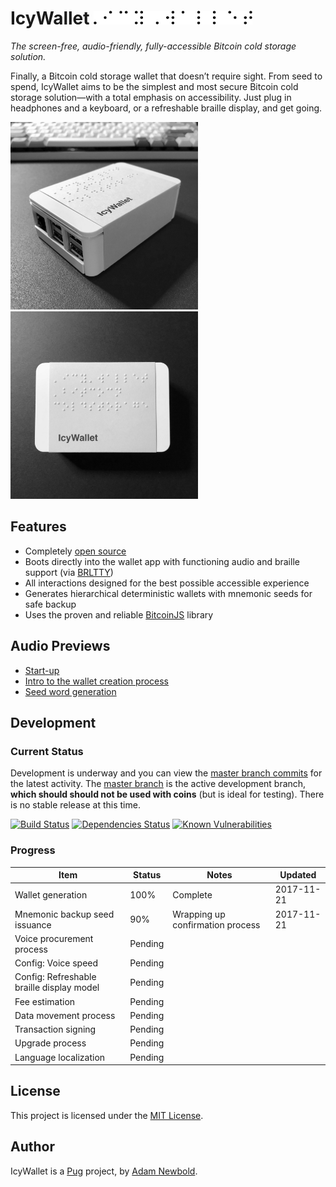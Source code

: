 # IcyWallet <img src="img/brl_icywallet.png" style="height: .8em;" alt="Icywallet in braille">

_The screen-free, audio-friendly, fully-accessible Bitcoin cold storage solution._

Finally, a Bitcoin cold storage wallet that doesn’t require sight. From seed to spend, IcyWallet aims to be the simplest and most secure Bitcoin cold storage solution—with a total emphasis on accessibility. Just plug in headphones and a keyboard, or a refreshable braille display, and get going.

[<img src="mockups/2.jpg" width="300" height="300" alt="An IcyWallet device, angle view" title="An IcyWallet device, angle view">](mockups/2.jpg)
[<img src="mockups/1.jpg" width="300" height="300" alt="An IcyWallet device, top view" title="An IcyWallet device, top view">](mockups/1.jpg)

## Features

* Completely [open source](https://github.com/pugsh/IcyWallet)
* Boots directly into the wallet app with functioning audio and braille support (via [BRLTTY](https://github.com/brltty/brltty))
* All interactions designed for the best possible accessible experience
* Generates hierarchical deterministic wallets with mnemonic seeds for safe backup
* Uses the proven and reliable [BitcoinJS](https://bitcoinjs.org) library

## Audio Previews

* [Start-up](previews/welcome.mp3)
* [Intro to the wallet creation process](previews/new_wallet.mp3)
* [Seed word generation](previews/seed_word.mp3)

## Development

### Current Status

Development is underway and you can view the [master branch commits](https://github.com/pugsh/IcyWallet/commits/master) for the latest activity. The [master branch](https://github.com/pugsh/IcyWallet/tree/master) is the active development branch, **which should should not be used with coins** (but is ideal for testing). There is no stable release at this time.

[![Build Status](https://travis-ci.org/pugsh/IcyWallet.svg?branch=master)](https://travis-ci.org/pugsh/IcyWallet) [![Dependencies Status](https://david-dm.org/pugsh/icywallet/status.svg)](https://david-dm.org/pugsh/icywallet) [![Known Vulnerabilities](https://snyk.io/test/github/pugsh/icywallet/badge.svg)](https://snyk.io/test/github/pugsh/icywallet)

### Progress

| Item                                       | Status  | Notes                            | Updated    |
| ------------------------------------------ | ------- | -------------------------------- | ---------- |
| Wallet generation                          | 100%    | Complete                         | 2017-11-21 |
| Mnemonic backup seed issuance              | 90%     | Wrapping up confirmation process | 2017-11-21 |
| Voice procurement process                  | Pending |                                  |            |
| Config: Voice speed                        | Pending |                                  |            |
| Config: Refreshable braille display model  | Pending |                                  |            |
| Fee estimation                             | Pending |                                  |            |
| Data movement process                      | Pending |                                  |            |
| Transaction signing                        | Pending |                                  |            |
| Upgrade process                            | Pending |                                  |            |
| Language localization                      | Pending |                                  |            |

## License

This project is licensed under the [MIT License](LICENSE.md).

## Author

IcyWallet is a [Pug](https://pug.sh) project, by [Adam Newbold](https://github.com/newbold).